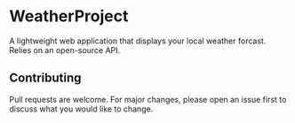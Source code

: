 # WeatherProject
A lightweight web application that displays your local weather forcast. Relies on an open-source API. 

## Contributing
Pull requests are welcome. For major changes, please open an issue first to discuss what you would like to change.
